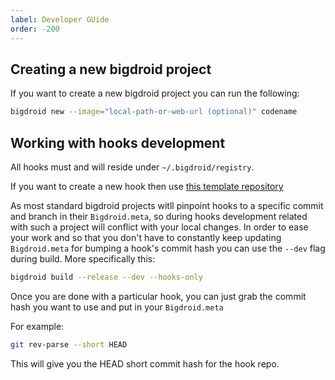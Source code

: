 ```yaml
---
label: Developer GUide
order: -200
---
```


## Creating a new bigdroid project

If you want to create a new bigdroid project you can run the following:

```bash
bigdroid new --image="local-path-or-web-url (optional)" codename
```

## Working with hooks development

All hooks must and will reside under `~/.bigdroid/registry`.

If you want to create a new hook then use [this template repository](https://github.com/bigdroid-hooks/template)

As most standard bigdroid projects witll pinpoint hooks to a specific commit and branch in their `Bigdroid.meta`, so during hooks development related with such a project will conflict with your local changes. In order to ease your work and so that you don't have to constantly keep updating `Bigdroid.meta` for bumping a hook's commit hash you can use the `--dev` flag during build. More specifically this:

```bash
bigdroid build --release --dev --hooks-only
```

Once you are done with a particular hook, you can just grab the commit hash you want to use and put in your `Bigdroid.meta`

For example:

```bash
git rev-parse --short HEAD
```

This will give you the HEAD short commit hash for the hook repo.
